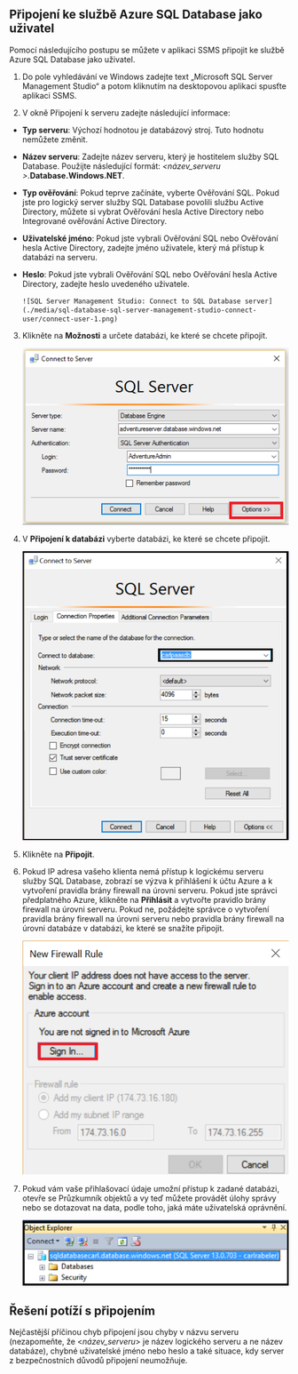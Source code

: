 ## Připojení ke službě Azure SQL Database jako uživatel

Pomocí následujícího postupu se můžete v aplikaci SSMS připojit ke službě Azure SQL Database jako uživatel.

1. Do pole vyhledávání ve Windows zadejte text „Microsoft SQL Server Management Studio“ a potom kliknutím na desktopovou aplikaci spusťte aplikaci SSMS.

2. V okně Připojení k serveru zadejte následující informace:

- **Typ serveru**: Výchozí hodnotou je databázový stroj. Tuto hodnotu nemůžete změnit.
 - **Název serveru**: Zadejte název serveru, který je hostitelem služby SQL Database. Použijte následující formát: *&lt;název_serveru >*.**Database.Windows.NET**.
 - **Typ ověřování**: Pokud teprve začínáte, vyberte Ověřování SQL. Pokud jste pro logický server služby SQL Database povolili službu Active Directory, můžete si vybrat Ověřování hesla Active Directory nebo Integrované ověřování Active Directory.
 - **Uživatelské jméno**: Pokud jste vybrali Ověřování SQL nebo Ověřování hesla Active Directory, zadejte jméno uživatele, který má přístup k databázi na serveru.
 - **Heslo**: Pokud jste vybrali Ověřování SQL nebo Ověřování hesla Active Directory, zadejte heslo uvedeného uživatele.
   
       ![SQL Server Management Studio: Connect to SQL Database server](./media/sql-database-sql-server-management-studio-connect-user/connect-user-1.png)

3. Klikněte na **Možnosti** a určete databázi, ke které se chcete připojit.

      ![SQL Server Management Studio: Připojení k serveru služby SQL Database.](./media/sql-database-sql-server-management-studio-connect-user/connect-user-2.png)
 
4. V **Připojení k databázi** vyberte databázi, ke které se chcete připojit.

     ![SQL Server Management Studio: Připojení k serveru služby SQL Database](./media/sql-database-sql-server-management-studio-connect-user/connect-user-3.png)

5. Klikněte na **Připojit**.
 
6. Pokud IP adresa vašeho klienta nemá přístup k logickému serveru služby SQL Database, zobrazí se výzva k přihlášení k účtu Azure a k vytvoření pravidla brány firewall na úrovni serveru. Pokud jste správci předplatného Azure, klikněte na **Přihlásit** a vytvořte pravidlo brány firewall na úrovni serveru. Pokud ne, požádejte správce o vytvoření pravidla brány firewall na úrovni serveru nebo pravidla brány firewall na úrovni databáze v databázi, ke které se snažíte připojit.
 
      ![SQL Server Management Studio: Připojení k serveru služby SQL Database.](./media/sql-database-sql-server-management-studio-connect-user/connect-user-4.png)
 
7. Pokud vám vaše přihlašovací údaje umožní přístup k zadané databázi, otevře se Průzkumník objektů a vy teď můžete provádět úlohy správy nebo se dotazovat na data, podle toho, jaká máte uživatelská oprávnění.
  
      ![SQL Server Management Studio: Připojení k serveru služby SQL Database.](./media/sql-database-sql-server-management-studio-connect-user/connect-user-5.png)
      
 
## Řešení potíží s připojením

Nejčastější příčinou chyb připojení jsou chyby v názvu serveru (nezapomeňte, že <*název_serveru*> je název logického serveru a ne název databáze), chybné uživatelské jméno nebo heslo a také situace, kdy server z bezpečnostních důvodů připojení neumožňuje. 




<!--HONumber=Sep16_HO3-->


